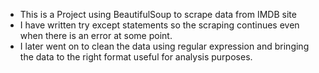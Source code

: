 - This is a Project using BeautifulSoup to scrape data from IMDB site<br>
- I have written try except statements so the scraping continues even when there is an error at some point.<br>
- I later went on to clean the data using regular expression and bringing the data to the right format useful for analysis purposes.<br>
